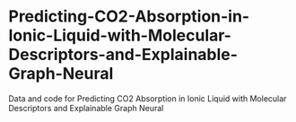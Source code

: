 # Predicting-CO2-Absorption-in-Ionic-Liquid-with-Molecular-Descriptors-and-Explainable-Graph-Neural
Data and code for Predicting CO2 Absorption in Ionic Liquid with Molecular Descriptors and Explainable Graph Neural
